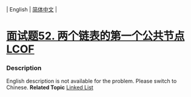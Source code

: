 | English | [简体中文](README.md) |

# [面试题52. 两个链表的第一个公共节点  LCOF](https://leetcode-cn.com/problems/liang-ge-lian-biao-de-di-yi-ge-gong-gong-jie-dian-lcof)
 ### Description
English description is not available for the problem. Please switch to Chinese.
**Related Topic**  [Linked List](https://leetcode-cn.com/tag/linked-list) 